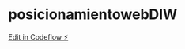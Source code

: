 # posicionamientowebDIW

[Edit in Codeflow ⚡️](https://stackblitz.com/~/github.com/palegreramos/posicionamientowebDIW)